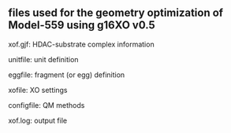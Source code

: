 files used for the geometry optimization of Model-559 using g16XO v0.5
---
xof.gjf: HDAC-substrate complex information

unitfile: unit definition

eggfile: fragment (or egg) definition

xofile: XO settings

configfile: QM methods

xof.log: output file

